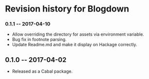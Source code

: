 # Revision history for Blogdown

### 0.1.1 -- 2017-04-10

* Allow overriding the directory for assets via environment variable.
* Bug fix in footnote parsing.
* Update Readme.md and make it display on Hackage correctly.

## 0.1.0  -- 2017-04-02

* Released as a Cabal package.
